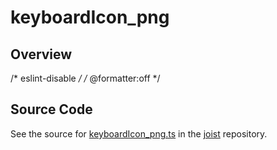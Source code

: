 # keyboardIcon_png

## Overview

/* eslint-disable */
/* @formatter:off */



## Source Code

See the source for [keyboardIcon_png.ts](https://github.com/phetsims/joist/blob/main/images/keyboardIcon_png.ts) in the [joist](https://github.com/phetsims/joist) repository.

